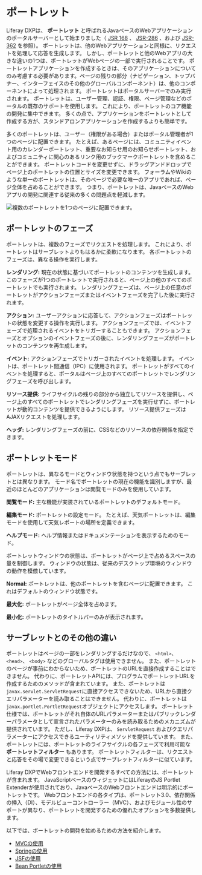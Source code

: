 # ポートレット

Liferay DXPは、 **ポートレット** と呼ばれるJavaベースのWebアプリケーションのポータルサーバーとして始まりました（ [JSR 168](https://jcp.org/en/jsr/detail?id=168) 、 [JSR-286](https://jcp.org/en/jsr/detail?id=286) 、および [JSR-362](https://jcp.org/en/jsr/detail?id=362) を参照）。 ポートレットは、他のWebアプリケーションと同様に、リクエストを処理して応答を生成します。 しかし、ポートレットと他のWebアプリの大きな違いの1つは、ポートレットがWebページの一部で実行されることです。 ポートレットアプリケーションを作成するときは、そのアプリケーションについてのみ考慮する必要があります。ページの残りの部分（ナビゲーション、トップバナー、インターフェイスのその他のグローバルコンポーネント）は、他のコンポーネントによって処理されます。 ポートレットはポータルサーバーでのみ実行されます。 ポートレットは、ユーザー管理、認証、権限、ページ管理などのポータルの既存のサポートを使用します。 これにより、ポートレットのコア機能の開発に集中できます。 多くの点で、アプリケーションをポートレットとして作成する方が、スタンドアロンアプリケーションを作成するよりも簡単です。

多くのポートレットは、ユーザー（権限がある場合）またはポータル管理者が1つのページに配置できます。 たとえば、あるページには、コミュニティイベント用のカレンダーポートレット、重要なお知らせ用のお知らせポートレット、およびコミュニティに関心のあるリンク用のブックマークポートレットを含めることができます。 ポートレットコードを変更せずに、ドラッグアンドドロップでページ上のポートレットの位置とサイズを変更できます。 フォーラムやWikiのような単一のポートレットは、そのページで必要な唯一のアプリであれば、ページ全体を占めることができます。 つまり、ポートレットは、JavaベースのWebアプリの開発に関連する従来の多くの問題点を軽減します。

![複数のポートレットを1つのページに配置できます。](./portlets/images/01.png)

<a name="portlet-phases" />

## ポートレットのフェーズ

ポートレットは、複数のフェーズでリクエストを処理します。 これにより、ポートレットはサーブレットよりもはるかに柔軟になります。 各ポートレットのフェーズは、異なる操作を実行します。

**レンダリング:** 現在の状態に基づいてポートレットのコンテンツを生成します。 このフェーズが1つのポートレットで実行されると、ページ上の他のすべてのポートレットでも実行されます。 レンダリングフェーズは、ページ上の任意のポートレットがアクションフェーズまたはイベントフェーズを完了した後に実行されます。

**アクション:** ユーザーアクションに応答して、アクションフェーズはポートレットの状態を変更する操作を実行します。 アクションフェーズでは、イベントフェーズで処理されるイベントをトリガーすることもできます。 アクションフェーズとオプションのイベントフェーズの後に、レンダリングフェーズがポートレットのコンテンツを再生成します。

**イベント:** アクションフェーズでトリガーされたイベントを処理します。 イベントは、ポートレット間通信（IPC）に使用されます。 ポートレットがすべてのイベントを処理すると、ポータルはページ上のすべてのポートレットでレンダリングフェーズを呼び出します。

**リソース提供:** ライフサイクルの残りの部分から独立してリソースを提供し、ページ上のすべてのポートレットでレンダリングフェーズを実行せずに、ポートレットが動的コンテンツを提供できるようにします。 リソース提供フェーズはAJAXリクエストを処理します。

**ヘッダ:** レンダリングフェーズの前に、CSSなどのリソースの依存関係を指定できます。

<a name="portlet-modes" />

## ポートレットモード

ポートレットは、異なるモードとウィンドウ状態を持つという点でもサーブレットとは異なります。 モード名でポートレットの現在の機能を識別しますが、最近のほとんどのアプリケーションは閲覧モードのみを使用しています。

**閲覧モード:** 主な機能が実装されているポートレットのデフォルトモード。

**編集モード:** ポートレットの設定モード。 たとえば、天気ポートレットは、編集モードを使用して天気レポートの場所を定義できます。

**ヘルプモード:** ヘルプ情報またはドキュメンテーションを表示するためのモード。

ポートレットウィンドウの状態は、ポートレットがページ上で占めるスペースの量を制御します。 ウィンドウの状態は、従来のデスクトップ環境のウィンドウの動作を模倣しています。

**Normal:** ポートレットは、他のポートレットを含むページに配置できます。 これはデフォルトのウィンドウ状態です。

**最大化:** ポートレットがページ全体を占めます。

**最小化:** ポートレットのタイトルバーのみが表示されます。

<a name="more-differences-from-servlets" />

## サーブレットとのその他の違い

ポートレットはページの一部をレンダリングするだけなので、 `<html>`、 `<head>`、 `<body>` などのグローバルタグは使用できません。 また、ポートレットのページが事前にわからないため、ポートレットのURLを直接作成することはできません。 代わりに、ポートレットAPIには、プログラムでポートレットURLを作成するためのメソッドが含まれています。 また、ポートレットは`javax.servlet.ServletRequest`に直接アクセスできないため、URLから直接クエリパラメーターを読み取ることはできません。 代わりに、ポートレットは`javax.portlet.PortletRequest`オブジェクトにアクセスします。 ポートレット仕様では、ポートレットがそれ自体のURLパラメーターまたはパブリックレンダーパラメータとして宣言されたパラメーターのみを読み取るためのメカニズムが提供されています。 ただし、Liferay DXPは、 `ServletRequest` およびクエリパラメーターにアクセスできるユーティリティメソッドを提供しています。 また、ポートレットには、ポートレットのライフサイクルの各フェーズで利用可能な **ポートレットフィルター** もあります。 ポートレットフィルターは、リクエストと応答をその場で変更できるという点でサーブレットフィルターに似ています。

Liferay DXPでWebフロントエンドを開発するすべての方法には、ポートレットが含まれます。 JavaScriptベースのウィジェットにはLiferayのJS Portlet Extenderが使用されており、JavaベースのWebフロントエンドは明示的にポートレットです。 Webフロントエンドの各タイプは、ポートレット3.0、依存関係の挿入（DI）、モデルビューコントローラー（MVC）、およびモジュール性のサポートが異なり、ポートレットを開発するための優れたオプションを多数提供します。

以下では、ポートレットの開発を始めるための方法を紹介します。

* [MVCの使用](../using-mvc.md)
* [Springの使用](../using-spring.md)
* [JSFの使用](../using-jsf.md)
* [Bean Portletの使用](../using-bean-portlet.md)
